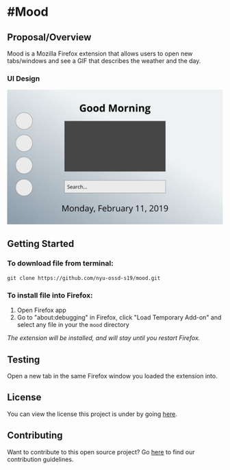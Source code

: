 # #Mood

## Proposal/Overview
Mood is a Mozilla Firefox extension that allows users to open new tabs/windows and see a GIF that describes the weather and the day.

### UI Design
![UI Design](docs/ui.jpeg)

## Getting Started

### To download file from terminal:

```
git clone https://github.com/nyu-ossd-s19/mood.git
```

<!-- ### To download file from zip -->

### To install file into Firefox:

1. Open Firefox app
2. Go to "about:debugging" in Firefox, click "Load Temporary Add-on" and select any file in your the `mood` directory

_The extension will be installed, and will stay until you restart Firefox._

## Testing

Open a new tab in the same Firefox window you loaded the extension into.

## License

You can view the license this project is under by going [here](https://github.com/nyu-ossd-s19/mood/blob/master/LICENSE.md).

## Contributing

Want to contribute to this open source project? Go [here](https://github.com/nyu-ossd-s19/mood/blob/master/CONTRIBUTING.md) to find our contribution guidelines.
